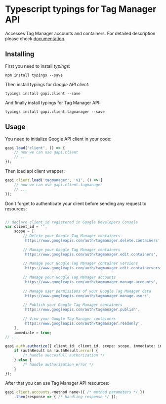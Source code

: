 # Typescript typings for Tag Manager API
Accesses Tag Manager accounts and containers.
For detailed description please check [documentation](https://developers.google.com/tag-manager/api/v1/).

## Installing

First you need to install *typings*:
```
npm install typings --save 
```

Then install typings for *Google API client*:
```
typings install gapi.client --save 
```

And finally install typings for Tag Manager API:
```
typings install gapi.client.tagmanager --save 
```

## Usage

You need to initialize Google API client in your code:
```typescript
gapi.load("client", () => { 
    // now we can use gapi.client
    // ... 
});
```

Then load api client wrapper:
```typescript
gapi.client.load('tagmanager', 'v1', () => {
    // now we can use gapi.client.tagmanager
    // ... 
});
```

Don't forget to authenticate your client before sending any request to resources:
```typescript

// declare client_id registered in Google Developers Console
var client_id = '',
    scope = [     
        // Delete your Google Tag Manager containers
        'https://www.googleapis.com/auth/tagmanager.delete.containers',
    
        // Manage your Google Tag Manager containers
        'https://www.googleapis.com/auth/tagmanager.edit.containers',
    
        // Manage your Google Tag Manager container versions
        'https://www.googleapis.com/auth/tagmanager.edit.containerversions',
    
        // Manage your Google Tag Manager accounts
        'https://www.googleapis.com/auth/tagmanager.manage.accounts',
    
        // Manage user permissions of your Google Tag Manager data
        'https://www.googleapis.com/auth/tagmanager.manage.users',
    
        // Publish your Google Tag Manager containers
        'https://www.googleapis.com/auth/tagmanager.publish',
    
        // View your Google Tag Manager containers
        'https://www.googleapis.com/auth/tagmanager.readonly',
    ],
    immediate = true;
// ...

gapi.auth.authorize({ client_id: client_id, scope: scope, immediate: immediate }, authResult => {
    if (authResult && !authResult.error) {
        /* handle succesfull authorization */
    } else {
        /* handle authorization error */
    }
});            
```

After that you can use Tag Manager API resources:

```typescript
gapi.client.accounts.<method name>({ /* method parameters */ })
    .then(response => { /* handling response */ });
```